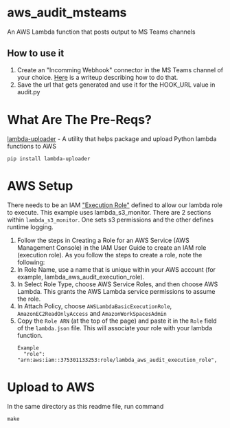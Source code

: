 # aws_audit_msteams
An AWS Lambda function that posts output to MS Teams channels

## How to use it
1. Create an "Incomming Webhook" connector in the MS Teams channel of your choice.  [Here](https://docs.microsoft.com/en-us/outlook/actionable-messages/send-via-connectors#sending-actionable-messages-via-office-365-connectors) is a writeup describing how to do that.
2. Save the url that gets generated and use it for the HOOK_URL value in audit.py

# What Are The Pre-Reqs?
[lambda-uploader][1] - A utility that helps package and upload Python lambda functions to AWS

```
pip install lambda-uploader
```

# AWS Setup
There needs to be an IAM ["Execution Role"][2] defined to allow our lambda role to execute. This
example uses lambda_s3_monitor. There are 2 sections within `lambda_s3_monitor`.  One sets s3 permissions and the other defines runtime logging.

1. Follow the steps in Creating a Role for an AWS Service (AWS Management Console) in the IAM User Guide to create an IAM role (execution role). As you follow the steps to create a role, note the following:
2. In Role Name, use a name that is unique within your AWS account (for example, lambda_aws_audit_execution_role).
3. In Select Role Type, choose AWS Service Roles, and then choose AWS Lambda. This grants the AWS Lambda service permissions to assume the role.
4. In Attach Policy, choose `AWSLambdaBasicExecutionRole`, `AmazonEC2ReadOnlyAccess` and `AmazonWorkSpacesAdmin`
5. Copy the `Role ARN` (at the top of the page) and paste it in the `Role` field of the `lambda.json` file. This will associate your role with your lambda function.
    ```
    Example 
      "role": "arn:aws:iam::375301133253:role/lambda_aws_audit_execution_role",
    ```

# Upload to AWS
In the same directory as this readme file, run command
```
make
```

[1]: https://github.com/rackerlabs/lambda-uploader
[2]: https://docs.aws.amazon.com/lambda/latest/dg/intro-permission-model.html#lambda-intro-execution-role
